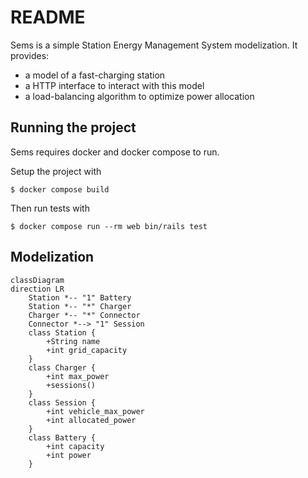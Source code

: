 # README

Sems is a simple Station Energy Management System modelization. It provides:
- a model of a fast-charging station
- a HTTP interface to interact with this model
- a load-balancing algorithm to optimize power allocation

## Running the project

Sems requires docker and docker compose to run.

Setup the project with

```
$ docker compose build
```

Then run tests with

```
$ docker compose run --rm web bin/rails test
```

## Modelization

```mermaid
classDiagram
direction LR
    Station *-- "1" Battery
    Station *-- "*" Charger
    Charger *-- "*" Connector
    Connector *--> "1" Session
    class Station {
        +String name
        +int grid_capacity
    }
    class Charger {
        +int max_power
        +sessions()
    }
    class Session {
        +int vehicle_max_power
        +int allocated_power
    }
    class Battery {
        +int capacity
        +int power
    }
```
